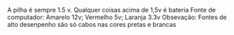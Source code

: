 A pilha é sempre 1.5 v. Qualquer coisas acima de 1,5v é bateria 
Fonte de computador: Amarelo 12v; Vermelho 5v; Laranja 3.3v
Obsevação: Fontes de alto desenpenho são só cabos nas cores pretas e brancas 
